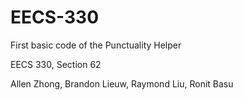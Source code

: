 # EECS-330

First basic code of the Punctuality Helper

EECS 330, Section 62

Allen Zhong, Brandon Lieuw, Raymond Liu, Ronit Basu


